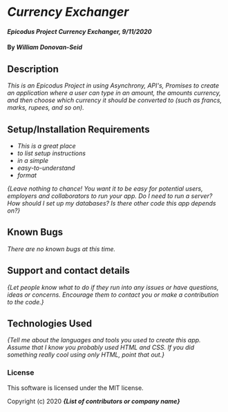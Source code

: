 # _Currency Exchanger_

#### _Epicodus Project Currency Exchanger, 9/11/2020_

#### By _**William Donovan-Seid**_

## Description

_This is an Epicodus Project in using Asynchrony, API's, Promises to create an application where a user can type in an amount, the amounts currency, and then choose which currency it should be converted to (such as francs, marks, rupees, and so on)._

## Setup/Installation Requirements

* _This is a great place_
* _to list setup instructions_
* _in a simple_
* _easy-to-understand_
* _format_

_{Leave nothing to chance! You want it to be easy for potential users, employers and collaborators to run your app. Do I need to run a server? How should I set up my databases? Is there other code this app depends on?}_

## Known Bugs

_There are no known bugs at this time._

## Support and contact details

_{Let people know what to do if they run into any issues or have questions, ideas or concerns.  Encourage them to contact you or make a contribution to the code.}_

## Technologies Used

_{Tell me about the languages and tools you used to create this app. Assume that I know you probably used HTML and CSS. If you did something really cool using only HTML, point that out.}_

### License

This software is licensed under the MIT license.

Copyright (c) 2020 **_{List of contributors or company name}_**